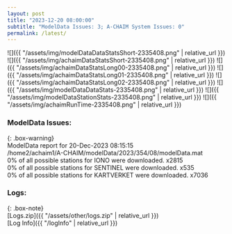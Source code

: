 ```yaml
---
layout: post
title: "2023-12-20 08:00:00"
subtitle: "ModelData Issues: 3; A-CHAIM System Issues: 0"
permalink: /latest/
---
```


![]({{ "/assets/img/modelDataDataStatsShort-2335408.png" | relative_url }})
![]({{ "/assets/img/achaimDataStatsShort-2335408.png" | relative_url }})
![]({{ "/assets/img/achaimDataStatsLong00-2335408.png" | relative_url }})
![]({{ "/assets/img/achaimDataStatsLong01-2335408.png" | relative_url }})
![]({{ "/assets/img/achaimDataStatsLong02-2335408.png" | relative_url }})
![]({{ "/assets/img/modelDataDataStats-2335408.png" | relative_url }})
![]({{ "/assets/img/modelDataStationStats-2335408.png" | relative_url }})
![]({{ "/assets/img/achaimRunTime-2335408.png" | relative_url }})


### ModelData Issues:  
  
{: .box-warning}  
 ModelData report for 20-Dec-2023 08:15:15   
 /home2/achaim1/A-CHAIM/modelData/2023/354/08/modelData.mat   
 0% of all possible stations for IONO were downloaded. x2815   
 0% of all possible stations for SENTINEL were downloaded. x535   
 0% of all possible stations for KARTVERKET were downloaded. x7036   
  


### Logs:  
  
{: .box-note}  
[Logs.zip]({{ "/assets/other/logs.zip" | relative_url }})  
[Log Info]({{ "/logInfo" | relative_url }})  
